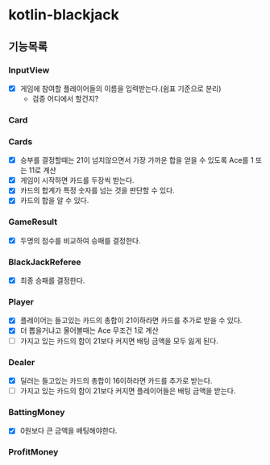 # kotlin-blackjack

## 기능목록

### InputView
- [x] 게임에 참여할 플레이어들의 이름을 입력받는다.(쉼표 기준으로 분리)
  - 검증 어디에서 할건지?

### Card

### Cards
- [x] 승부를 결정할때는 21이 넘지않으면서 가장 가까운 합을 얻을 수 있도록 Ace를 1 또는 11로 계산
- [x] 게임이 시작하면 카드를 두장씩 받는다.
- [x] 카드의 합계가 특정 숫자를 넘는 것을 판단할 수 있다.
- [x] 카드의 합을 알 수 있다.

### GameResult
- [x] 두명의 점수를 비교하여 승패를 결정한다.

### BlackJackReferee
- [x] 최종 승패를 결정한다.

### Player
- [x] 플레이어는 들고있는 카드의 총합이 21이하라면 카드를 추가로 받을 수 있다.
- [x] 더 뽑을거냐고 물어볼때는 Ace 무조건 1로 계산
- [ ] 가지고 있는 카드의 합이 21보다 커지면 배팅 금액을 모두 잃게 된다.

### Dealer
- [x] 딜러는 들고있는 카드의 총합이 16이하라면 카드를 추가로 받는다.
- [ ] 가지고 있는 카드의 합이 21보다 커지면 플레이어들은 배팅 금액을 받는다.

### BattingMoney 
- [x] 0원보다 큰 금액을 배팅해야한다.

### ProfitMoney
